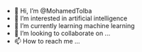 - 👋 Hi, I’m @MohamedTolba
- 👀 I’m interested in artificial intelligence
- 🌱 I’m currently learning machine learning
- 💞️ I’m looking to collaborate on ...
- 📫 How to reach me ...

<!---
MohamedTolba1199/MohamedTolba1199 is a ✨ special ✨ repository because its `README.md` (this file) appears on your GitHub profile.
You can click the Preview link to take a look at your changes.
--->
